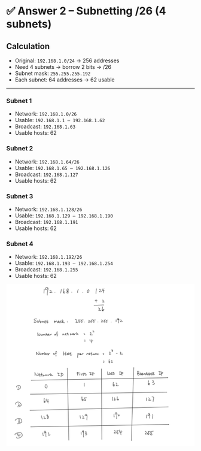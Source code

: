 # ✅ Answer 2 – Subnetting /26 (4 subnets)

## Calculation
- Original: `192.168.1.0/24` → 256 addresses  
- Need 4 subnets → borrow 2 bits → /26
- Subnet mask: `255.255.255.192`
- Each subnet: 64 addresses → 62 usable

---

### Subnet 1
- Network: `192.168.1.0/26`
- Usable: `192.168.1.1 – 192.168.1.62`
- Broadcast: `192.168.1.63`
- Usable hosts: 62

### Subnet 2
- Network: `192.168.1.64/26`
- Usable: `192.168.1.65 – 192.168.1.126`
- Broadcast: `192.168.1.127`
- Usable hosts: 62

### Subnet 3
- Network: `192.168.1.128/26`
- Usable: `192.168.1.129 – 192.168.1.190`
- Broadcast: `192.168.1.191`
- Usable hosts: 62

### Subnet 4
- Network: `192.168.1.192/26`
- Usable: `192.168.1.193 – 192.168.1.254`
- Broadcast: `192.168.1.255`
- Usable hosts: 62

![/26](https://raw.githubusercontent.com/ProJensen/ip-subnetting-practice/refs/heads/main/Calculation/%3A26.png)
